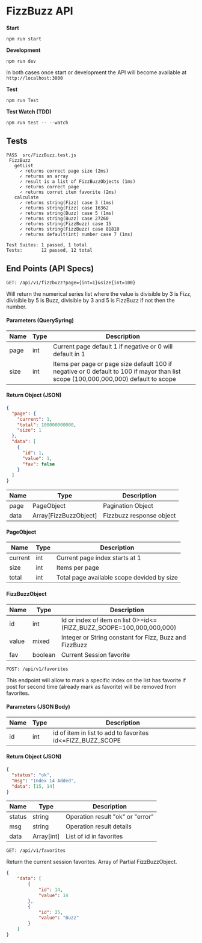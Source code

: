 # FizzBuzz API

**Start**

```
npm run start
```

**Development**

```
npm run dev
```

In both cases once start or development the API will become available at `http://localhost:3000`

**Test**

```
npm run Test
```

**Test Watch (TDD)**

```
npm run test -- --watch
```

## Tests

```
PASS  src/FizzBuzz.test.js
 FizzBuzz
   getList
     ✓ returns correct page size (2ms)
     ✓ returns an array
     ✓ result is a list of FizzBuzzObjects (1ms)
     ✓ returns correct page
     ✓ returns corret item favorite (2ms)
   calculate
     ✓ returns string(Fizz) case 3 (1ms)
     ✓ returns string(Fizz) case 16362
     ✓ returns string(Buzz) case 5 (1ms)
     ✓ returns string(Buzz) case 27260
     ✓ returns string(FizzBuzz) case 15
     ✓ returns string(FizzBuzz) case 81810
     ✓ returns default(int) number case 7 (1ms)

Test Suites: 1 passed, 1 total
Tests:       12 passed, 12 total
```

## End Points (API Specs)

```
GET: /api/v1/fizzbuzz?page={int=1}&size{int=100}
```

Will return the numerical series list where the value is divisible by 3 is Fizz, divisible by 5 is Buzz, divisible by 3 and 5 is FizzBuzz if not then the number.

#### Parameters (QuerySyring)

| Name | Type | Description                                                                                                                         |
| ---- | ---- | ----------------------------------------------------------------------------------------------------------------------------------- |
| page | int  | Current page default 1 if negative or 0 will default in 1                                                                           |
| size | int  | Items per page or page size default 100 if negative or 0 default to 100 if mayor than list scope (100,000,000,000) default to scope |

#### Return Object (JSON)

```json
{
  "page": {
    "current": 1,
    "total": 100000000000,
    "size": 1
  },
  "data": [
    {
      "id": 1,
      "value": 1,
      "fav": false
    }
  ]
}
```

| Name | Type                  | Description              |
| ---- | --------------------- | ------------------------ |
| page | PageObject            | Pagination Object        |
| data | Array[FizzBuzzObject] | Fizzbuzz response object |

#### PageObject

| Name    | Type | Description                                |
| ------- | ---- | ------------------------------------------ |
| current | int  | Current page index starts at 1             |
| size    | int  | Items per page                             |
| total   | int  | Total page available scope devided by size |

#### FizzBuzzObject

| Name  | Type    | Description                                                          |
| ----- | ------- | -------------------------------------------------------------------- |
| id    | int     | Id or index of item on list 0>=id<=(FIZZ_BUZZ_SCOPE=100,000,000,000) |
| value | mixed   | Integer or String constant for Fizz, Buzz and FizzBuzz               |
| fav   | boolean | Current Session favorite                                             |

```
POST: /api/v1/favorites
```

This endpoint will allow to mark a specific index on the list has favorite if post for second time (already mark as favorite) will be removed from favorites.

#### Parameters (JSON Body)

| Name | Type | Description                                                |
| ---- | ---- | ---------------------------------------------------------- |
| id   | int  | id of item in list to add to favorites id<=FIZZ_BUZZ_SCOPE |

#### Return Object (JSON)

```json
{
  "status": "ok",
  "msg": "Index 14 Added",
  "data": [15, 14]
}
```

| Name   | Type       | Description                      |
| ------ | ---------- | -------------------------------- |
| status | string     | Operation result "ok" or "error" |
| msg    | string     | Operation result details         |
| data   | Array[int] | List of id in favorites          |

```
GET: /api/v1/favorites
```
Return the current session favorites. Array of Partial FizzBuzzObject.
```json
{
    "data": [
        {
            "id": 14,
            "value": 14
        },
        {
            "id": 25,
            "value": "Buzz"
        }
    ]
}
```
